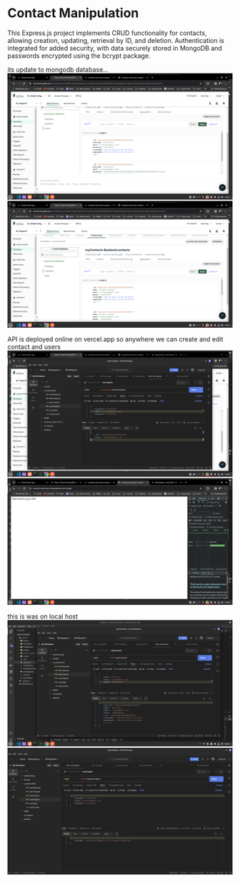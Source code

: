 # Contact Manipulation


This Express.js project implements CRUD functionality for contacts, allowing creation, updating, retrieval by ID, and deletion. Authentication is integrated for added security, with data securely stored in MongoDB and passwords encrypted using the bcrypt package.

its update to mongodb database...
![screenshot 1](images/ex1.png)
![screenshot 2](images/ex2.png)

API is deployed online on vercel.app so anywhere we can create and edit contact and users 
![screenshot 3](images/ex3.png)
![screenshot 4](images/ex4.png)

this is was on local host
![screenshot 1](images/ss1.png)
![screenshot 2](images/ss2.png)

